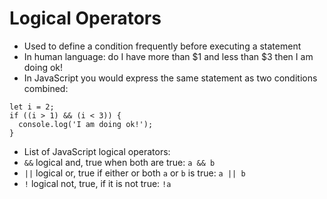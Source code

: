 # Logical Operators

* Used to define a condition frequently before executing a statement
* In human language: do I have more than $1 and less than $3 then I am doing ok!
* In JavaScript you would express the same statement as two conditions combined:
```
let i = 2;
if ((i > 1) && (i < 3)) {
  console.log('I am doing ok!');
}
```
* List of JavaScript logical operators:
* `&&` logical and, true when both are true: `a && b`
* `||` logical or, true if either or both `a` or `b` is true: `a || b` 
* `!` logical not, true, if it is not true: `!a`

